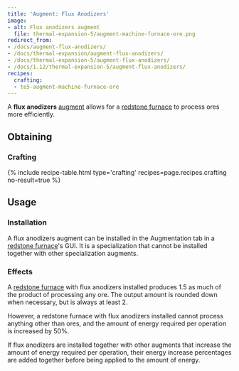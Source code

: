 ```yaml
---
title: 'Augment: Flux Anodizers'
image:
- alt: Flux anodizers augment
  file: thermal-expansion-5/augment-machine-furnace-ore.png
redirect_from:
- /docs/augment-flux-anodizers/
- /docs/thermal-expansion/augment-flux-anodizers/
- /docs/thermal-expansion-5/augment-flux-anodizers/
- /docs/1.12/thermal-expansion-5/augment-flux-anodizers/
recipes:
  crafting:
  - te5-augment-machine-furnace-ore
---
```


A **flux anodizers** [augment](/docs/1.12/thermal-expansion/augments/) allows for a [redstone
furnace](/docs/1.12/thermal-expansion/redstone-furnace/) to process ores more efficiently.


Obtaining
---------

### Crafting
{% include recipe-table.html type='crafting' recipes=page.recipes.crafting no-result=true %}


Usage
-----

### Installation
A flux anodizers augment can be installed in the Augmentation tab in a [redstone
furnace](/docs/1.12/thermal-expansion/redstone-furnace/)'s GUI. It is a specialization that cannot be
installed together with other specialization augments.

### Effects
A [redstone furnace](/docs/1.12/thermal-expansion/redstone-furnace/) with flux anodizers installed
produces 1.5 as much of the product of processing any ore. The output amount is
rounded down when necessary, but is always at least 2.

However, a redstone furnace with flux anodizers installed cannot process
anything other than ores, and the amount of energy required per operation is
increased by 50%.

If flux anodizers are installed together with other augments that increase the
amount of energy required per operation, their energy increase percentages are
added together before being applied to the amount of energy.
